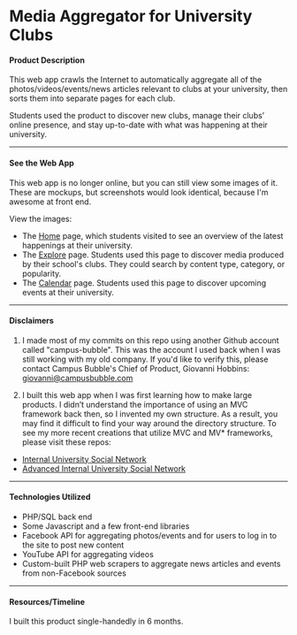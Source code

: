 # Media Aggregator for University Clubs

#### Product Description
This web app crawls the Internet to automatically aggregate all of the photos/videos/events/news articles relevant to clubs at your university, then sorts them into separate pages for each club.

Students used the product to discover new clubs, manage their clubs’ online presence, and stay up-to-date with what was happening at their university.

---

#### See the Web App
This web app is no longer online, but you can still view some images of it. These are mockups, but screenshots would look identical, because I'm awesome at front end.

View the images:
- The [Home](https://dmdf3fr77elxm.cloudfront.net/portfolio_assets/62952/pictures/1435028019/original.png) page, which students visited to see an overview of the latest happenings at their university.
- The [Explore](https://dmdf3fr77elxm.cloudfront.net/portfolio_assets/62954/pictures/1435028478/original.png) page. Students used this page to discover media produced by their school's clubs. They could search by content type, category, or popularity.
- The [Calendar](https://dmdf3fr77elxm.cloudfront.net/portfolio_assets/62956/pictures/1435028766/original.png) page. Students used this page to discover upcoming events at their university.

---

#### Disclaimers
1. I made most of my commits on this repo using another Github account called "campus-bubble". This was the account I used back when I was still working with my old company. If you'd like to verify this, please contact Campus Bubble's Chief of Product, Giovanni Hobbins: giovanni@campusbubble.com

2. I built this web app when I was first learning how to make large products. I didn’t understand the importance of using an MVC framework back then, so I invented my own structure. As a result, you may find it difficult to find your way around the directory structure. To see my more recent creations that utilize MVC and MV* frameworks, please visit these repos:
  - [Internal University Social Network](https://github.com/ThePatShea/internal-university-social-network)
  - [Advanced Internal University Social Network](https://github.com/ThePatShea/advanced-internal-university-social-network)

---

#### Technologies Utilized
- PHP/SQL back end
- Some Javascript and a few front-end libraries
- Facebook API for aggregating photos/events and for users to log in to the site to post new content
- YouTube API for aggregating videos
- Custom-built PHP web scrapers to aggregate news articles and events from non-Facebook sources

---

#### Resources/Timeline
I built this product single-handedly in 6 months.
